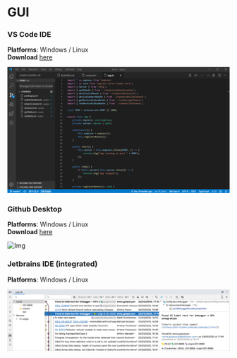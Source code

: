 # GUI

### VS Code IDE

**Platforms**: Windows / Linux      
**Download** [here](https://marketplace.visualstudio.com/items?itemName=mhutchie.git-graph)

![Img](static/GitClientVSCode.gif)

### Github Desktop

**Platforms**: Windows / Linux      
**Download** [here](https://desktop.github.com/)

![Img](static/GitClientGitHubDesktop.gif)

### Jetbrains IDE (integrated)

**Platforms**: Windows / Linux

![Img](static/GitClientJetbrainsIDE.png)